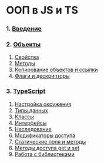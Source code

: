 # ООП в JS и TS

### 1. [Введение](./1-Введение.md)
### 2. [Объекты](./2-Объекты.md)
   1. [Свойства](./21-Свойства.md)
   2. [Методы](./22-Методы.md)
   3. [Копирование объектов и ссылки](./23-Копирование_объектов.md)
   4. [Флаги и дескрипторы]()
### 3. [TypeScript](./3-TypeScript.md)
   1. [Настройка окружения]()
   2. [Типы данных]()
   3. [Классы]()
   4. [Интерфейсы]()
   5. [Наследование]()
   6. [Модификаторы доступа](./36-Модификаторы_доступа.md)
   7. [Статические поля и методы](./37-Статические_поля_и_методы.md)
   8. [Методы доступа get и set](./38-Методы_доступа_get_и_set.md)
   9. [Работа с библиотеками](./39-Работа_с_библиотеками.md)
